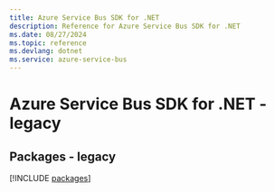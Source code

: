 ```yaml
---
title: Azure Service Bus SDK for .NET
description: Reference for Azure Service Bus SDK for .NET
ms.date: 08/27/2024
ms.topic: reference
ms.devlang: dotnet
ms.service: azure-service-bus
---
```

# Azure Service Bus SDK for .NET - legacy
## Packages - legacy
[!INCLUDE [packages](service-bus-index.md)]